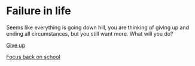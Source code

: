 # Failure in life

Seems like everything is going down hill, you are thinking of giving up and ending all circumstances, but you still want more. What will you do?

[Give up](death.md)

[Focus back on school](high-paying-job.md)

